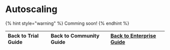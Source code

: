 # Autoscaling

{% hint style="warning" %}
Comming soon!
{% endhint %}

| Back to Trial Guide | Back to Community Guide | ​[Back to Enterprise Guide​](../../getting-started/enterprise-guide.md#step-7-configure-autoscaling) |
| :--- | :--- | :--- |







